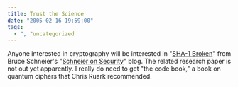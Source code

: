 ```yaml
---
title: Trust the Science
date: "2005-02-16 19:59:00"
tags:
  - ", "uncategorized
---
```

Anyone interested in cryptography will be interested in "<a href="http://www.schneier.com/blog/archives/2005/02/sha1_broken.html">SHA-1
Broken</a>" from Bruce Schneier's "<a href="http://www.schneier.com/blog/">Schneier on Security</a>" blog.
The related research paper is not out yet apparently.  I really do
need to get "the code book," a book on quantum ciphers that Chris
Ruark recommended.

